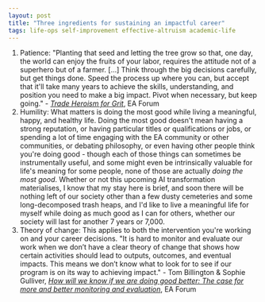 ```yaml
---
layout: post
title: "Three ingredients for sustaining an impactful career"
tags: life-ops self-improvement effective-altruism academic-life
---
```

1. Patience: "Planting that seed and letting the tree grow so that, one day, the world can enjoy the fruits of your labor, requires the attitude not of a superhero but of a farmer. [...] Think through the big decisions carefully, but get things done. Speed the process up where you can, but accept that it'll take many years to achieve the skills, understanding, and position you need to make a big impact. Pivot when necessary, but keep going." - [*Trade Heroism for Grit*](https://forum.effectivealtruism.org/posts/vmyP88FKkvtbRedaj/trade-heroism-for-grit), EA Forum
2. Humility: What matters is doing the most good while living a meaningful, happy, and healthy life. Doing the most good doesn't mean having a strong reputation, or having particular titles or qualifications or jobs, or spending a lot of time engaging with the EA community or other communities, or debating philosophy, or even having other people think you're doing good - though each of those things can sometimes be instrumentally useful, and some might even be intrinsically valuable for life's meaning for some people, none of those are actually *doing the most good*. Whether or not this upcoming AI transformation materialises, I know that my stay here is brief, and soon there will be nothing left of our society other than a few dusty cemeteries and some long-decomposed trash heaps, and I'd like to live a meaningful life for myself while doing as much good as I can for others, whether our society will last for another 7 years or 7,000.
3. Theory of change: This applies to both the intervention you're working on and your career decisions. "It is hard to monitor and evaluate our work when we don’t have a clear theory of change that shows how certain activities should lead to outputs, outcomes, and eventual impacts. This means we don’t know what to look for to see if our program is on its way to achieving impact." - Tom Billington & Sophie Gulliver, [*How will we know if we are doing good better: The case for more and better monitoring and evaluation*](https://forum.effectivealtruism.org/posts/vtzrZuigkT3ovn4rq/how-will-we-know-if-we-are-doing-good-better-the-case-for), EA Forum
